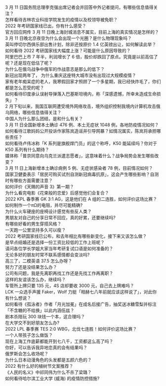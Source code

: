 3 月 11 日国务院总理李克强出席记者会并回答中外记者提问，有哪些信息值得关注？  
怎样看待吉林农业科技学院发生的疫情以及校领导被免职？  
2022 年考研国家线已出，你有什么感受？  
官方回应网传 3 月 11 日晚上海封城消息不属实，目前上海的真实情况是怎样的？  
3 月 11 日晚北京夜空为什么会出现一个光圈？是什么物理现象吗？  
英叫停切尔西俱乐部出售计划，除非还按原价 1.4 亿英镑出让，如何解读此举？  
如何看待 2022 考研国家线大幅度上涨？可能是什么原因导致的？  
阿里巴巴上市 7 年半，利润增长了 6 倍，股价却跌回了原点。究竟是以前高估了呢？还是现在低估了呢？  
为什么在俄乌战争中俄军的作战意志是那么的低下？  
新冠出现两年了， 为什么重庆这座特大城市没有出现过大规模疫情？  
家有老年痴呆症的老人，我寒假回家才照顾了一个多星期，我已经快炸毛了，你们都是怎么忍受的呢？  
如何看待印度承认误射导弹落入巴基斯坦境内，称「深感遗憾，所幸未造成生命损失」？  
2 月下旬以来，我国互联网遭受境外网络攻击，境外组织控制我境内计算机攻击俄乌网络，哪些信息值得关注？  
中国人为什么那么团结，是和什么有关？  
3 月 11 日全国新增本土确诊 476 例、本土无症状 1048 例，各地防疫情况如何？  
如何看待江歌妈妈公开投诉作家陈岚造谣并引导网暴？如情况属实，陈岚将承担哪些责任？  
如何看待卢伟冰称「K 系列是旗舰焊门员」的这个称呼，K50 能延续吗？你对于 K50 系列有什么期待？  
媒体称「普京同意向乌克兰派遣志愿者」，这意味着什么？战争局势会发生哪些改变？  
3 月 11 日上海新增本土确诊病例 5 例、无症状感染者 78 例，目前情况如何？  
国家卫健委表示「居民可购买试剂自测新冠病毒抗原」，这会产生哪些影响？自测时有哪些方面需要注意？  
如何评价《天赐的声音 3》第一期？  
为什么看完电影《花束般的恋爱》后感觉他们会复合？  
2022 KPL 春季赛 GK 3:1 AG，这是他们在 A 组的二连胜，如何评价这场比赛？  
如何制作一个πΩ的电阻，并尽可能精确?  
为什么火车硬座的座椅设计感觉有些反人类？  
男朋友对自己的分享日常不回应，真的好累，还要继续吗?  
有哪些好看的男生穿搭风格？  
一天跑一公里坚持多久可以瘦？  
2022 考研国家线已公布，和去年相比有哪些新变化，接下来又该怎么做？  
是早点结婚还是选择一份工资比较低的工作上班呢？  
请问各位学长学姐大家当年考研复试口语是如何准备的？  
无论多好的朋友时常不联系感情都会变淡吗?  
高三了，二模英语 37.5 怎么办呀？  
努力了还是没结果怎么办？  
公司有问题，我是先离职再找工作还是先找工作再离职？  
这样的友谊该怎么办，继续吗？  
车管所上牌只要 135 元，4S 店却要收 3000 元，自己去上牌难吗？  
LCK 一众选手声援 Faker，Wolf 力挺「相赫七八年前就应该这样说了」，对此你有什么想说？  
如何看待《孤泳者》作者「月光加冕」在成名后接广告，抽奖送冰糖雪梨并标注「不含糖的不给换」以此内涵伍兹？  
剧本杀陪玩 300 块钱一个本，这合理吗？  
在大学交不到好朋友怎么办?  
2022 LPL 春季赛 TES 2:0 WBG，北伐七连胜！如何评价这场比赛？  
一个人带孩子怎么做饭？  
现在上海工作底薪都能开到七八千，工资都这么高了吗？  
你好，可以告诉我异地恋真的会有结果吗？  
俄罗斯会怎么收场呢？  
为什么日本动漫角色的头发都是五颜六色的？  
2022 有什么好的植树节文案推荐？  
《人民的名义》中祁同伟为什么不杀了梁璐？  
如何看待哈尔滨工业大学 (威海) 的疫情防控措施?  
